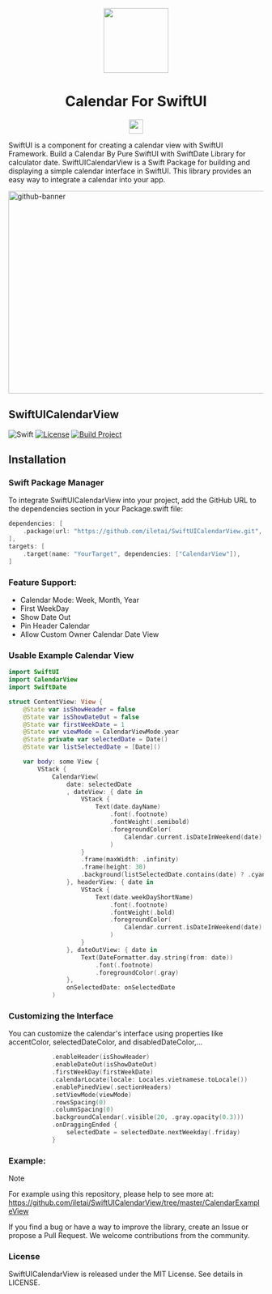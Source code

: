 <p align="center">
  <img src="https://github.com/iletai/SwiftUICalendarView/assets/26614687/cc7b3b91-73ff-4195-9377-4ece5fd299fe" height="128">
  <h1 align="center">Calendar For SwiftUI</h1>
</p>

<p align="center">
  <a aria-label="Follow Me on Instagram" href="https://www.instagram.com/tai.lqt" target="_blank">
    <img alt="" src="https://github.com/iletai/SwiftUICalendarView/assets/26614687/176e7212-8803-459a-8940-d209c7177643" height="28">
  </a>
</p>


SwiftUI is a component for creating a calendar view with SwiftUI Framework.
Build a Calendar By Pure SwiftUI with SwiftDate Library for calculator date. SwiftUICalendarView is a Swift Package for building and displaying a simple calendar interface in SwiftUI. This library provides an easy way to integrate a calendar into your app.


<img width="1012" height="400" alt="github-banner" src="https://github.com/iletai/SwiftUICalendarView/assets/26614687/96833803-42c3-41ca-9270-852a81e290c6">

## SwiftUICalendarView

![Swift](https://img.shields.io/badge/Swift-5.9-orange.svg)
[![License](https://img.shields.io/badge/License-MIT-blue.svg)](LICENSE)
[![Build Project](https://github.com/iletai/SwiftUICalendarView/actions/workflows/build_master.yml/badge.svg?branch=master)](https://github.com/iletai/SwiftUICalendarView/actions/workflows/build_master.yml)


## Installation

### Swift Package Manager

To integrate SwiftUICalendarView into your project, add the GitHub URL to the dependencies section in your Package.swift file:

```swift
dependencies: [
    .package(url: "https://github.com/iletai/SwiftUICalendarView.git", from: "1.0.4"),
],
targets: [
    .target(name: "YourTarget", dependencies: ["CalendarView"]),
]
```

### Feature Support: 
 - Calendar Mode: Week, Month, Year
 - First WeekDay
 - Show Date Out
 - Pin Header Calendar
 - Allow Custom Owner Calendar Date View


### Usable Example Calendar View

```swift
import SwiftUI
import CalendarView
import SwiftDate

struct ContentView: View {
    @State var isShowHeader = false
    @State var isShowDateOut = false
    @State var firstWeekDate = 1
    @State var viewMode = CalendarViewMode.year
    @State private var selectedDate = Date()
    @State var listSelectedDate = [Date]()

    var body: some View {
        VStack {
            CalendarView(
                date: selectedDate
                , dateView: { date in
                    VStack {
                        Text(date.dayName)
                            .font(.footnote)
                            .fontWeight(.semibold)
                            .foregroundColor(
                                Calendar.current.isDateInWeekend(date) ? .red : .black
                            )
                    }
                    .frame(maxWidth: .infinity)
                    .frame(height: 30)
                    .background(listSelectedDate.contains(date) ? .cyan : .clear)
                }, headerView: { date in
                    VStack {
                        Text(date.weekDayShortName)
                            .font(.footnote)
                            .fontWeight(.bold)
                            .foregroundColor(
                                Calendar.current.isDateInWeekend(date) ? .red : .black
                            )
                    }
                }, dateOutView: { date in
                    Text(DateFormatter.day.string(from: date))
                        .font(.footnote)
                        .foregroundColor(.gray)
                },
                onSelectedDate: onSelectedDate
            )
```

### Customizing the Interface
You can customize the calendar's interface using properties like accentColor, selectedDateColor, and disabledDateColor,...
```swift
            .enableHeader(isShowHeader)
            .enableDateOut(isShowDateOut)
            .firstWeekDay(firstWeekDate)
            .calendarLocate(locale: Locales.vietnamese.toLocale())
            .enablePinedView(.sectionHeaders)
            .setViewMode(viewMode)
            .rowsSpacing(0)
            .columnSpacing(0)
            .backgroundCalendar(.visible(20, .gray.opacity(0.3)))
            .onDraggingEnded {
                selectedDate = selectedDate.nextWeekday(.friday)
            }
```

### Example:
> [!NOTE]
> For example using this repository, please help to see more at: https://github.com/iletai/SwiftUICalendarView/tree/master/CalendarExampleView

If you find a bug or have a way to improve the library, create an Issue or propose a Pull Request. We welcome contributions from the community.

### License
SwiftUICalendarView is released under the MIT License. See details in LICENSE.
